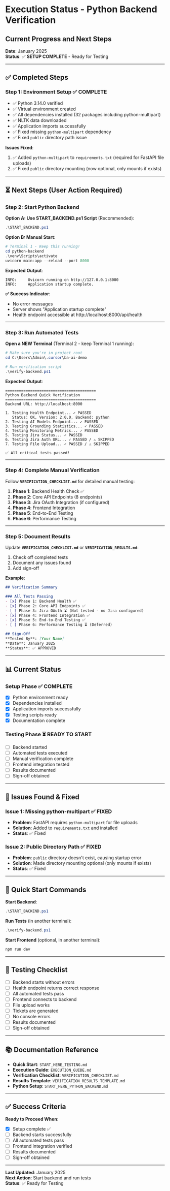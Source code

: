 # Execution Status - Python Backend Verification
## Current Progress and Next Steps

**Date**: January 2025  
**Status**: ✅ **SETUP COMPLETE** - Ready for Testing

---

## ✅ Completed Steps

### Step 1: Environment Setup ✅ COMPLETE
- ✅ Python 3.14.0 verified
- ✅ Virtual environment created
- ✅ All dependencies installed (32 packages including python-multipart)
- ✅ NLTK data downloaded
- ✅ Application imports successfully
- ✅ Fixed missing `python-multipart` dependency
- ✅ Fixed `public` directory path issue

**Issues Fixed**:
1. ✅ Added `python-multipart` to `requirements.txt` (required for FastAPI file uploads)
2. ✅ Fixed `public` directory mounting (now optional, only mounts if exists)

---

## ⏳ Next Steps (User Action Required)

### Step 2: Start Python Backend

**Option A: Use START_BACKEND.ps1 Script** (Recommended):
```powershell
.\START_BACKEND.ps1
```

**Option B: Manual Start**:
```powershell
# Terminal 1 - Keep this running!
cd python-backend
.\venv\Scripts\activate
uvicorn main:app --reload --port 8000
```

**Expected Output**:
```
INFO:     Uvicorn running on http://127.0.0.1:8000
INFO:     Application startup complete.
```

**✅ Success Indicator**: 
- No error messages
- Server shows "Application startup complete"
- Health endpoint accessible at http://localhost:8000/api/health

---

### Step 3: Run Automated Tests

**Open a NEW Terminal** (Terminal 2 - keep Terminal 1 running):
```powershell
# Make sure you're in project root
cd C:\Users\Admin\.cursor\ba-ai-demo

# Run verification script
.\verify-backend.ps1
```

**Expected Output**:
```
========================================
Python Backend Quick Verification
========================================
Backend URL: http://localhost:8000

1. Testing Health Endpoint... ✓ PASSED
   Status: OK, Version: 2.0.0, Backend: python
2. Testing AI Models Endpoint... ✓ PASSED
3. Testing Grounding Statistics... ✓ PASSED
4. Testing Monitoring Metrics... ✓ PASSED
5. Testing Jira Status... ✓ PASSED
6. Testing Jira Auth URL... ✓ PASSED / ⚠ SKIPPED
7. Testing File Upload... ✓ PASSED / ⚠ SKIPPED

✅ All critical tests passed!
```

---

### Step 4: Complete Manual Verification

Follow **`VERIFICATION_CHECKLIST.md`** for detailed manual testing:

1. **Phase 1**: Backend Health Check ✅
2. **Phase 2**: Core API Endpoints (8 endpoints)
3. **Phase 3**: Jira OAuth Integration (if configured)
4. **Phase 4**: Frontend Integration
5. **Phase 5**: End-to-End Testing
6. **Phase 6**: Performance Testing

---

### Step 5: Document Results

Update **`VERIFICATION_CHECKLIST.md`** or **`VERIFICATION_RESULTS.md`**:

1. Check off completed tests
2. Document any issues found
3. Add sign-off

**Example**:
```markdown
## Verification Summary

### All Tests Passing
- [x] Phase 1: Backend Health ✅
- [x] Phase 2: Core API Endpoints ✅
- [ ] Phase 3: Jira OAuth ⏳ (Not tested - no Jira configured)
- [x] Phase 4: Frontend Integration ✅
- [x] Phase 5: End-to-End Testing ✅
- [ ] Phase 6: Performance Testing ⏳ (Deferred)

## Sign-Off
**Tested By**: [Your Name]
**Date**: January 2025
**Status**: ✅ APPROVED
```

---

## 📊 Current Status

### Setup Phase ✅ COMPLETE
- [x] Python environment ready
- [x] Dependencies installed
- [x] Application imports successfully
- [x] Testing scripts ready
- [x] Documentation complete

### Testing Phase ⏳ READY TO START
- [ ] Backend started
- [ ] Automated tests executed
- [ ] Manual verification complete
- [ ] Frontend integration tested
- [ ] Results documented
- [ ] Sign-off obtained

---

## 🐛 Issues Found & Fixed

### Issue 1: Missing python-multipart ✅ FIXED
- **Problem**: FastAPI requires `python-multipart` for file uploads
- **Solution**: Added to `requirements.txt` and installed
- **Status**: ✅ Fixed

### Issue 2: Public Directory Path ✅ FIXED
- **Problem**: `public` directory doesn't exist, causing startup error
- **Solution**: Made directory mounting optional (only mounts if exists)
- **Status**: ✅ Fixed

---

## 🚀 Quick Start Commands

**Start Backend**:
```powershell
.\START_BACKEND.ps1
```

**Run Tests** (in another terminal):
```powershell
.\verify-backend.ps1
```

**Start Frontend** (optional, in another terminal):
```powershell
npm run dev
```

---

## 📝 Testing Checklist

- [ ] Backend starts without errors
- [ ] Health endpoint returns correct response
- [ ] All automated tests pass
- [ ] Frontend connects to backend
- [ ] File upload works
- [ ] Tickets are generated
- [ ] No console errors
- [ ] Results documented
- [ ] Sign-off obtained

---

## 📚 Documentation Reference

- **Quick Start**: `START_HERE_TESTING.md`
- **Execution Guide**: `EXECUTION_GUIDE.md`
- **Verification Checklist**: `VERIFICATION_CHECKLIST.md`
- **Results Template**: `VERIFICATION_RESULTS_TEMPLATE.md`
- **Python Setup**: `START_HERE_PYTHON_BACKEND.md`

---

## ✅ Success Criteria

**Ready to Proceed When**:
- [x] Setup complete ✅
- [ ] Backend starts successfully
- [ ] All automated tests pass
- [ ] Frontend integration verified
- [ ] Results documented
- [ ] Sign-off obtained

---

**Last Updated**: January 2025  
**Next Action**: Start backend and run tests  
**Status**: ✅ Ready for Testing

